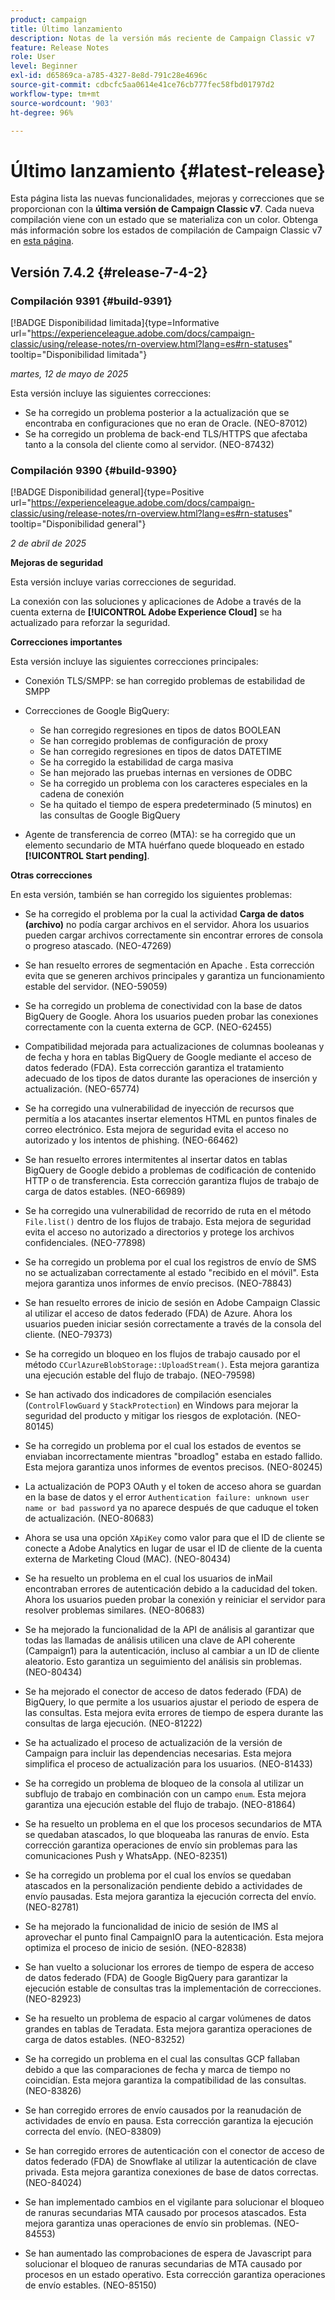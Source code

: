 ```yaml
---
product: campaign
title: Último lanzamiento
description: Notas de la versión más reciente de Campaign Classic v7
feature: Release Notes
role: User
level: Beginner
exl-id: d65869ca-a785-4327-8e8d-791c28e4696c
source-git-commit: cdbcfc5aa0614e41ce76cb777fec58fbd01797d2
workflow-type: tm+mt
source-wordcount: '903'
ht-degree: 96%

---
```


# Último lanzamiento {#latest-release}

Esta página lista las nuevas funcionalidades, mejoras y correcciones que se proporcionan con la **última versión de Campaign Classic v7**. Cada nueva compilación viene con un estado que se materializa con un color. Obtenga más información sobre los estados de compilación de Campaign Classic v7 en [esta página](rn-overview.md).

## Versión 7.4.2  {#release-7-4-2}

### Compilación 9391 {#build-9391}

[!BADGE Disponibilidad limitada]{type=Informative url="https://experienceleague.adobe.com/docs/campaign-classic/using/release-notes/rn-overview.html?lang=es#rn-statuses" tooltip="Disponibilidad limitada"}

_martes, 12 de mayo de 2025_

Esta versión incluye las siguientes correcciones:

* Se ha corregido un problema posterior a la actualización que se encontraba en configuraciones que no eran de Oracle. (NEO-87012)
* Se ha corregido un problema de back-end TLS/HTTPS que afectaba tanto a la consola del cliente como al servidor. (NEO-87432)

### Compilación 9390 {#build-9390}

[!BADGE Disponibilidad general]{type=Positive url="https://experienceleague.adobe.com/docs/campaign-classic/using/release-notes/rn-overview.html?lang=es#rn-statuses" tooltip="Disponibilidad general"}

_2 de abril de 2025_

<!--
### Compatibility updates {#comp-7-4-2}

This release comes with the following compatibility updates:

* JQuery library update: fixes multiple UI issues (reports, web apps)
* PostgreSQL 15 and 16

-->

**Mejoras de seguridad**

Esta versión incluye varias correcciones de seguridad.

La conexión con las soluciones y aplicaciones de Adobe a través de la cuenta externa de **[!UICONTROL Adobe Experience Cloud]** se ha actualizado para reforzar la seguridad.

**Correcciones importantes**

Esta versión incluye las siguientes correcciones principales:

* Conexión TLS/SMPP: se han corregido problemas de estabilidad de SMPP

* Correcciones de Google BigQuery:

   * Se han corregido regresiones en tipos de datos BOOLEAN
   * Se han corregido problemas de configuración de proxy
   * Se han corregido regresiones en tipos de datos DATETIME
   * Se ha corregido la estabilidad de carga masiva
   * Se han mejorado las pruebas internas en versiones de ODBC
   * Se ha corregido un problema con los caracteres especiales en la cadena de conexión
   * Se ha quitado el tiempo de espera predeterminado (5 minutos) en las consultas de Google BigQuery

* Agente de transferencia de correo (MTA): se ha corregido que un elemento secundario de MTA huérfano quede bloqueado en estado **[!UICONTROL Start pending]**.


**Otras correcciones**

En esta versión, también se han corregido los siguientes problemas:

* Se ha corregido el problema por la cual la actividad **Carga de datos (archivo)** no podía cargar archivos en el servidor<!--after an upgrade to version 8.3.8-->. Ahora los usuarios pueden cargar archivos correctamente sin encontrar errores de consola o progreso atascado. (NEO-47269)

* Se han resuelto errores de segmentación en Apache <!--following an upgrade to Adobe Campaign Classic 7.2.2 build 9349-->. Esta corrección evita que se generen archivos principales y garantiza un funcionamiento estable del servidor. (NEO-59059)

* Se ha corregido un problema de conectividad con la base de datos BigQuery de Google<!--after upgrading to version 7.3.3 build 9359-->. Ahora los usuarios pueden probar las conexiones correctamente con la cuenta externa de GCP. (NEO-62455)

* Compatibilidad mejorada para actualizaciones de columnas booleanas y de fecha y hora en tablas BigQuery de Google mediante el acceso de datos federado (FDA). Esta corrección garantiza el tratamiento adecuado de los tipos de datos durante las operaciones de inserción y actualización. (NEO-65774)

* Se ha corregido una vulnerabilidad de inyección de recursos que permitía a los atacantes insertar elementos HTML en puntos finales de correo electrónico. Esta mejora de seguridad evita el acceso no autorizado y los intentos de phishing. (NEO-66462)

* Se han resuelto errores intermitentes al insertar datos en tablas BigQuery de Google debido a problemas de codificación de contenido HTTP o de transferencia. Esta corrección garantiza flujos de trabajo de carga de datos estables. (NEO-66989)

* Se ha corregido una vulnerabilidad de recorrido de ruta en el método `File.list()` dentro de los flujos de trabajo. Esta mejora de seguridad evita el acceso no autorizado a directorios y protege los archivos confidenciales. (NEO-77898)

* Se ha corregido un problema por el cual los registros de envío de SMS no se actualizaban correctamente al estado &quot;recibido en el móvil&quot;. Esta mejora garantiza unos informes de envío precisos. (NEO-78843)

* Se han resuelto errores de inicio de sesión en Adobe Campaign Classic al utilizar el acceso de datos federado (FDA) de Azure. Ahora los usuarios pueden iniciar sesión correctamente a través de la consola del cliente. (NEO-79373)

* Se ha corregido un bloqueo en los flujos de trabajo causado por el método `CCurlAzureBlobStorage::UploadStream()`. Esta mejora garantiza una ejecución estable del flujo de trabajo. (NEO-79598)

* Se han activado dos indicadores de compilación esenciales (`ControlFlowGuard` y `StackProtection`) en Windows para mejorar la seguridad del producto y mitigar los riesgos de explotación. (NEO-80145)

* Se ha corregido un problema por el cual los estados de eventos se enviaban incorrectamente mientras &quot;broadlog&quot; estaba en estado fallido. Esta mejora garantiza unos informes de eventos precisos. (NEO-80245)

* La actualización de POP3 OAuth y el token de acceso ahora se guardan en la base de datos y el error `Authentication failure: unknown user name or bad password` ya no aparece después de que caduque el token de actualización. (NEO-80683)

* Ahora se usa una opción `XApiKey` como valor para que el ID de cliente se conecte a Adobe Analytics en lugar de usar el ID de cliente de la cuenta externa de Marketing Cloud (MAC). (NEO-80434)

* Se ha resuelto un problema en el cual los usuarios de inMail encontraban errores de autenticación debido a la caducidad del token. Ahora los usuarios pueden probar la conexión y reiniciar el servidor para resolver problemas similares. (NEO-80683)

* Se ha mejorado la funcionalidad de la API de análisis al garantizar que todas las llamadas de análisis utilicen una clave de API coherente (Campaign1) para la autenticación, incluso al cambiar a un ID de cliente aleatorio. Esto garantiza un seguimiento del análisis sin problemas. (NEO-80434)

* Se ha mejorado el conector de acceso de datos federado (FDA) de BigQuery, lo que permite a los usuarios ajustar el periodo de espera de las consultas. Esta mejora evita errores de tiempo de espera durante las consultas de larga ejecución. (NEO-81222)

* Se ha actualizado el proceso de actualización de la versión de Campaign <!--7.4.1--> para incluir las dependencias necesarias. Esta mejora simplifica el proceso de actualización para los usuarios. (NEO-81433)

* Se ha corregido un problema de bloqueo de la consola al utilizar un subflujo de trabajo en combinación con un campo `enum`. Esta mejora garantiza una ejecución estable del flujo de trabajo. (NEO-81864)

* Se ha resuelto un problema en el que los procesos secundarios de MTA se quedaban atascados, lo que bloqueaba las ranuras de envío. Esta corrección garantiza operaciones de envío sin problemas para las comunicaciones Push y WhatsApp. (NEO-82351)

* Se ha corregido un problema por el cual los envíos se quedaban atascados en la personalización pendiente debido a actividades de envío pausadas. Esta mejora garantiza la ejecución correcta del envío. (NEO-82781)

* Se ha mejorado la funcionalidad de inicio de sesión de IMS al aprovechar el punto final CampaignIO para la autenticación. Esta mejora optimiza el proceso de inicio de sesión. (NEO-82838)

* Se han vuelto a solucionar los errores de tiempo de espera de acceso de datos federado (FDA) de Google BigQuery para garantizar la ejecución estable de consultas tras la implementación de correcciones. (NEO-82923)

* Se ha resuelto un problema de espacio al cargar volúmenes de datos grandes en tablas de Teradata. Esta mejora garantiza operaciones de carga de datos estables. (NEO-83252)

* Se ha corregido un problema en el cual las consultas GCP fallaban debido a que las comparaciones de fecha y marca de tiempo <!--after upgrading to version 9383--> no coincidían. Esta mejora garantiza la compatibilidad de las consultas. (NEO-83826)

* Se han corregido errores de envío causados por la reanudación de actividades de envío en pausa. Esta corrección garantiza la ejecución correcta del envío. (NEO-83809)

* Se han corregido errores de autenticación con el conector de acceso de datos federado (FDA) de Snowflake al utilizar la autenticación de clave privada. Esta mejora garantiza conexiones de base de datos correctas. (NEO-84024)

* Se han implementado cambios en el vigilante para solucionar el bloqueo de ranuras secundarias MTA causado por procesos atascados. Esta mejora garantiza unas operaciones de envío sin problemas. (NEO-84553)

* Se han aumentado las comprobaciones de espera de Javascript para solucionar el bloqueo de ranuras secundarias de MTA causado por procesos en un estado operativo. Esta corrección garantiza operaciones de envío estables. (NEO-85150)

